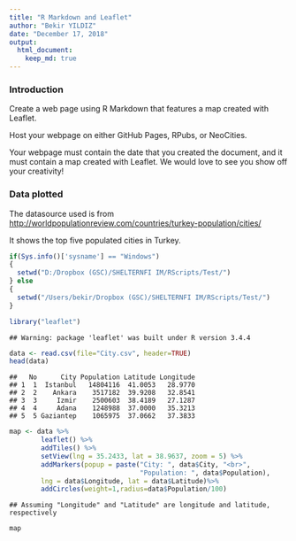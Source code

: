 ```yaml
---
title: "R Markdown and Leaflet"
author: "Bekir YILDIZ"
date: "December 17, 2018"
output:
  html_document:
    keep_md: true
---
```




### Introduction
Create a web page using R Markdown that features a map created with Leaflet.

Host your webpage on either GitHub Pages, RPubs, or NeoCities.

Your webpage must contain the date that you created the document, and it must contain a map created with Leaflet. We would love to see you show off your creativity!

### Data plotted
The datasource used is from http://worldpopulationreview.com/countries/turkey-population/cities/

It shows the top five populated cities in Turkey.


```r
if(Sys.info()['sysname'] == "Windows") 
{
  setwd("D:/Dropbox (GSC)/SHELTERNFI IM/RScripts/Test/")
} else 
{
  setwd("/Users/bekir/Dropbox (GSC)/SHELTERNFI IM/RScripts/Test/")
}

library("leaflet")
```

```
## Warning: package 'leaflet' was built under R version 3.4.4
```

```r
data <- read.csv(file="City.csv", header=TRUE)
head(data)
```

```
##   No      City Population Latitude Longitude
## 1  1  Istanbul   14804116  41.0053   28.9770
## 2  2    Ankara    3517182  39.9208   32.8541
## 3  3     Izmir    2500603  38.4189   27.1287
## 4  4     Adana    1248988  37.0000   35.3213
## 5  5 Gaziantep    1065975  37.0662   37.3833
```

```r
map <- data %>%
        leaflet() %>%
        addTiles() %>%
        setView(lng = 35.2433, lat = 38.9637, zoom = 5) %>%
        addMarkers(popup = paste("City: ", data$City, "<br>",
                                 "Population: ", data$Population), 
        lng = data$Longitude, lat = data$Latitude)%>% 
        addCircles(weight=1,radius=data$Population/100)
```

```
## Assuming "Longitude" and "Latitude" are longitude and latitude, respectively
```

```r
map
```

<!--html_preserve--><div id="htmlwidget-81af9a3b1a5b04fa2c27" style="width:672px;height:480px;" class="leaflet html-widget"></div>
<script type="application/json" data-for="htmlwidget-81af9a3b1a5b04fa2c27">{"x":{"options":{"crs":{"crsClass":"L.CRS.EPSG3857","code":null,"proj4def":null,"projectedBounds":null,"options":{}}},"calls":[{"method":"addTiles","args":["//{s}.tile.openstreetmap.org/{z}/{x}/{y}.png",null,null,{"minZoom":0,"maxZoom":18,"tileSize":256,"subdomains":"abc","errorTileUrl":"","tms":false,"noWrap":false,"zoomOffset":0,"zoomReverse":false,"opacity":1,"zIndex":1,"detectRetina":false,"attribution":"&copy; <a href=\"http://openstreetmap.org\">OpenStreetMap<\/a> contributors, <a href=\"http://creativecommons.org/licenses/by-sa/2.0/\">CC-BY-SA<\/a>"}]},{"method":"addMarkers","args":[[41.0053,39.9208,38.4189,37,37.0662],[28.977,32.8541,27.1287,35.3213,37.3833],null,null,null,{"interactive":true,"draggable":false,"keyboard":true,"title":"","alt":"","zIndexOffset":0,"opacity":1,"riseOnHover":false,"riseOffset":250},["City:  Istanbul <br> Population:  14804116","City:  Ankara <br> Population:  3517182","City:  Izmir <br> Population:  2500603","City:  Adana <br> Population:  1248988","City:  Gaziantep <br> Population:  1065975"],null,null,null,null,{"interactive":false,"permanent":false,"direction":"auto","opacity":1,"offset":[0,0],"textsize":"10px","textOnly":false,"className":"","sticky":true},null]},{"method":"addCircles","args":[[41.0053,39.9208,38.4189,37,37.0662],[28.977,32.8541,27.1287,35.3213,37.3833],[148041.16,35171.82,25006.03,12489.88,10659.75],null,null,{"interactive":true,"className":"","stroke":true,"color":"#03F","weight":1,"opacity":0.5,"fill":true,"fillColor":"#03F","fillOpacity":0.2},null,null,null,{"interactive":false,"permanent":false,"direction":"auto","opacity":1,"offset":[0,0],"textsize":"10px","textOnly":false,"className":"","sticky":true},null,null]}],"setView":[[38.9637,35.2433],5,[]],"limits":{"lat":[37,41.0053],"lng":[27.1287,37.3833]}},"evals":[],"jsHooks":[]}</script><!--/html_preserve-->



